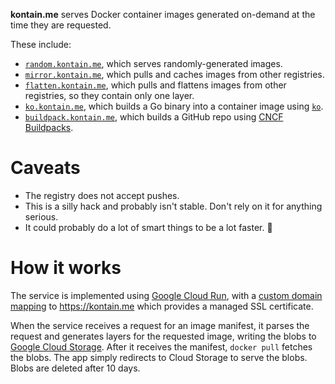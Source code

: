 **kontain.me** serves Docker container images generated on-demand at the
time they are requested.

These include:

* [`random.kontain.me`](./cmd/random), which serves randomly-generated images.
* [`mirror.kontain.me`](./cmd/mirror), which pulls and caches images from other registries.
* [`flatten.kontain.me`](./cmd/flatten), which pulls and flattens images from other registries,
  so they contain only one layer.
* [`ko.kontain.me`](./cmd/ko), which builds a Go binary into a container image using
  [`ko`](https://github.com/google/ko).
* [`buildpack.kontain.me`](./cmd/buildpack), which builds a GitHub repo using [CNCF
  Buildpacks](https://buildpacks.io).

# Caveats

* The registry does not accept pushes.
* This is a silly hack and probably isn't stable. Don't rely on it for anything
  serious.
*  It could probably do a lot of smart things to be a lot faster. 🤷

# How it works

The service is implemented using [Google Cloud
Run](https://cloud.google.com/run), with a [custom domain
mapping](https://cloud.google.com/run/docs/mapping-custom-domains) to
https://kontain.me which provides a managed SSL certificate.

When the service receives a request for an image manifest, it parses the request
and generates layers for the requested image, writing the blobs to [Google Cloud
Storage](https://cloud.google.com/storage/). After it receives the manifest,
`docker pull` fetches the blobs. The app simply redirects to Cloud Storage to
serve the blobs. Blobs are deleted after 10 days.
